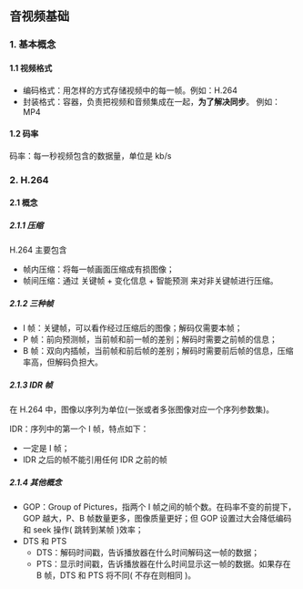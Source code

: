 ## 音视频基础

### 1. 基本概念

#### 1.1 视频格式

- 编码格式：用怎样的方式存储视频中的每一帧。例如：H.264
- 封装格式：容器，负责把视频和音频集成在一起，**为了解决同步**。 例如：MP4

#### 1.2 码率

码率：每一秒视频包含的数据量，单位是 kb/s



### 2. H.264

#### 2.1 概念

##### 2.1.1 压缩

H.264 主要包含

- 帧内压缩：将每一帧画面压缩成有损图像；
- 帧间压缩：通过 关键帧 + 变化信息 + 智能预测 来对非关键帧进行压缩。

##### 2.1.2 三种帧

- I 帧：关键帧，可以看作经过压缩后的图像；解码仅需要本帧；
- P 帧：前向预测帧，当前帧和前一帧的差别；解码时需要之前帧的信息；
- B 帧：双向内插帧，当前帧和前后帧的差别；解码时需要前后帧的信息，压缩率高，但解码负担大。

##### 2.1.3 IDR 帧

在 H.264 中，图像以序列为单位(一张或者多张图像对应一个序列参数集)。

IDR：序列中的第一个 I 帧，特点如下：

- 一定是 I 帧；
- IDR 之后的帧不能引用任何 IDR 之前的帧

##### 2.1.4 其他概念

- GOP：Group of Pictures，指两个 I 帧之间的帧个数。在码率不变的前提下，GOP 越大，P、B 帧数量更多，图像质量更好；但 GOP 设置过大会降低编码和 seek 操作( 跳转到某帧 )效率；
- DTS 和 PTS
  - DTS：解码时间戳，告诉播放器在什么时间解码这一帧的数据；
  - PTS：显示时间戳，告诉播放器在什么时间显示这一帧的数据。如果存在 B 帧，DTS 和 PTS 将不同( 不存在则相同 )。

